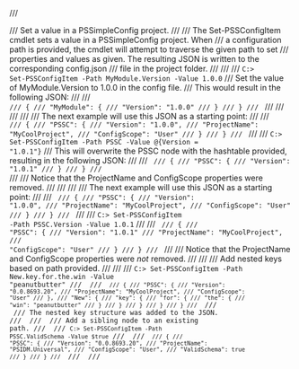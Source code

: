 /// <summary>
/// <para type="synopsis">Set a value in a PSSimpleConfig project.</para>
///
/// <para type="description">The Set-PSSConfigItem cmdlet sets a value in a PSSimpleConfig project. When
/// a configuration path is provided, the cmdlet will attempt to traverse the given path to set
/// properties and values as given. The resulting JSON is written to the corresponding config.json
/// file in the project folder.</para>
///
/// <example>
///     <code>C:\> Set-PSSConfigItem -Path MyModule.Version -Value 1.0.0</code>
///     <para>Set the value of MyModule.Version to 1.0.0 in the config file.
///     This would result in the following JSON:</para>
///     <para/>
///     <code>
///     {
///         "MyModule": {
///             "Version": "1.0.0"
///         }
///     }
///     </code>
///     <para/>
/// </example>
///
/// <example>
///     <para>The next example will use this JSON as a starting point:</para>
///     <para/>
///     <code>
///     {
///         "PSSC": {
///             "Version": "1.0.0",
///             "ProjectName": "MyCoolProject",
///             "ConfigScope": "User"
///         }
///     }
///     </code>
///     <para/>
///     <code>C:\> Set-PSSConfigItem -Path PSSC -Value @{Version = "1.0.1"}</code>
///     <para>This will overwrite the PSSC node with the hashtable provided, resulting in the following JSON:</para>
///     <para/>
///     <code>
///     {
///         "PSSC": {
///             "Version": "1.0.1"
///        }
///     }
///     </code>
///     <para/>
///     <para>Notice that the ProjectName and ConfigScope properties were removed.</para>
/// </example>
///
/// <example>
///     <para>The next example will use this JSON as a starting point:</para>
///     <para/>
///     <code>
///     {
///         "PSSC": {
///             "Version": "1.0.0",
///             "ProjectName": "MyCoolProject",
///             "ConfigScope": "User"
///         }
///     }
///     </code>
///     <para/>
///     <code>C:\> Set-PSSConfigItem -Path PSSC.Version -Value 1.0.1</code>
///     <para/>
///     <code>
///     {
///         "PSSC": {
///             "Version": "1.0.1"
///             "ProjectName": "MyCoolProject",
///             "ConfigScope": "User"
///        }
///     }
///     </code>
///     <para/>
///     <para>Notice that the ProjectName and ConfigScope properties were _not_ removed.</para>
/// </example>
/// <example>
///     <para>Add nested keys based on path provided.</para>
///     <para/>
///
///     <code>C:\> Set-PSSConfigItem -Path New.key.for.the.win -Value "peanutbutter"
///     <para/>
///     <code>
///     {
///       "PSSC": {
///         "Version": "0.0.8693.20",
///         "ProjectName": "MyCoolProject",
///         "ConfigScope": "User"
///       },
///       "New": {
///         "key": {
///           "for": {
///             "the": {
///               "win": "peanutbutter"
///             }
///           }
///         }
///       }
///     }
///     </code>
///     <para/>
///     <para>The nested key structure was added to the JSON.</para>
/// </example>
/// <example>
///     <para>Add a sibling node to an existing path.</para>
///     <para/>
///     <code>C:\> Set-PSSConfigItem -Path PSSC.ValidSchema -Value $true</code>
///     <para/>
///     <code>
///     {
///         "PSSC": {
///             "Version": "0.0.8693.20",
///             "ProjectName": "PSIDM.Universal",
///             "ConfigScope": "User",
///             "ValidSchema": true
///         }
///     }
///     </code>
/// </example>
/// </summary>
